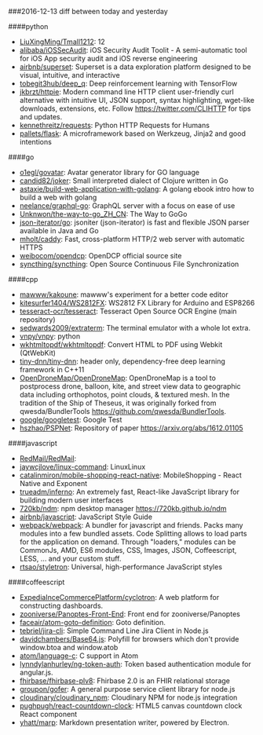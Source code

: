 ###2016-12-13
diff between today and yesterday

####python
* [LiuXingMing/Tmall1212](https://github.com/LiuXingMing/Tmall1212): 12
* [alibaba/iOSSecAudit](https://github.com/alibaba/iOSSecAudit): iOS Security Audit Toolit - A semi-automatic tool for iOS App security audit and iOS reverse engineering
* [airbnb/superset](https://github.com/airbnb/superset): Superset is a data exploration platform designed to be visual, intuitive, and interactive
* [tobegit3hub/deep_q](https://github.com/tobegit3hub/deep_q): Deep reinforcement learning with TensorFlow
* [jkbrzt/httpie](https://github.com/jkbrzt/httpie): Modern command line HTTP client  user-friendly curl alternative with intuitive UI, JSON support, syntax highlighting, wget-like downloads, extensions, etc. Follow https://twitter.com/CLIHTTP for tips and updates.
* [kennethreitz/requests](https://github.com/kennethreitz/requests): Python HTTP Requests for Humans
* [pallets/flask](https://github.com/pallets/flask): A microframework based on Werkzeug, Jinja2 and good intentions

####go
* [o1egl/govatar](https://github.com/o1egl/govatar): Avatar generator library for GO language
* [candid82/joker](https://github.com/candid82/joker): Small interpreted dialect of Clojure written in Go
* [astaxie/build-web-application-with-golang](https://github.com/astaxie/build-web-application-with-golang): A golang ebook intro how to build a web with golang
* [neelance/graphql-go](https://github.com/neelance/graphql-go): GraphQL server with a focus on ease of use
* [Unknwon/the-way-to-go_ZH_CN](https://github.com/Unknwon/the-way-to-go_ZH_CN): The Way to GoGo
* [json-iterator/go](https://github.com/json-iterator/go): jsoniter (json-iterator) is fast and flexible JSON parser available in Java and Go
* [mholt/caddy](https://github.com/mholt/caddy): Fast, cross-platform HTTP/2 web server with automatic HTTPS
* [weibocom/opendcp](https://github.com/weibocom/opendcp): OpenDCP official source site
* [syncthing/syncthing](https://github.com/syncthing/syncthing): Open Source Continuous File Synchronization

####cpp
* [mawww/kakoune](https://github.com/mawww/kakoune): mawww's experiment for a better code editor
* [kitesurfer1404/WS2812FX](https://github.com/kitesurfer1404/WS2812FX): WS2812 FX Library for Arduino and ESP8266
* [tesseract-ocr/tesseract](https://github.com/tesseract-ocr/tesseract): Tesseract Open Source OCR Engine (main repository)
* [sedwards2009/extraterm](https://github.com/sedwards2009/extraterm): The terminal emulator with a whole lot extra.
* [vnpy/vnpy](https://github.com/vnpy/vnpy): python
* [wkhtmltopdf/wkhtmltopdf](https://github.com/wkhtmltopdf/wkhtmltopdf): Convert HTML to PDF using Webkit (QtWebKit)
* [tiny-dnn/tiny-dnn](https://github.com/tiny-dnn/tiny-dnn): header only, dependency-free deep learning framework in C++11
* [OpenDroneMap/OpenDroneMap](https://github.com/OpenDroneMap/OpenDroneMap): OpenDroneMap is a tool to postprocess drone, balloon, kite, and street view data to geographic data including orthophotos, point clouds, & textured mesh. In the tradition of the Ship of Theseus, it was originally forked from qwesda/BundlerTools https://github.com/qwesda/BundlerTools.
* [google/googletest](https://github.com/google/googletest): Google Test
* [hszhao/PSPNet](https://github.com/hszhao/PSPNet): Repository of paper https://arxiv.org/abs/1612.01105

####javascript
* [RedMail/RedMail](https://github.com/RedMail/RedMail):   
* [jaywcjlove/linux-command](https://github.com/jaywcjlove/linux-command): LinuxLinux
* [catalinmiron/mobile-shopping-react-native](https://github.com/catalinmiron/mobile-shopping-react-native): MobileShopping - React Native and Exponent
* [trueadm/inferno](https://github.com/trueadm/inferno): An extremely fast, React-like JavaScript library for building modern user interfaces
* [720kb/ndm](https://github.com/720kb/ndm): npm desktop manager https://720kb.github.io/ndm
* [airbnb/javascript](https://github.com/airbnb/javascript): JavaScript Style Guide
* [webpack/webpack](https://github.com/webpack/webpack): A bundler for javascript and friends. Packs many modules into a few bundled assets. Code Splitting allows to load parts for the application on demand. Through "loaders," modules can be CommonJs, AMD, ES6 modules, CSS, Images, JSON, Coffeescript, LESS, ... and your custom stuff.
* [rtsao/styletron](https://github.com/rtsao/styletron):  Universal, high-performance JavaScript styles

####coffeescript
* [ExpediaInceCommercePlatform/cyclotron](https://github.com/ExpediaInceCommercePlatform/cyclotron): A web platform for constructing dashboards.
* [zooniverse/Panoptes-Front-End](https://github.com/zooniverse/Panoptes-Front-End): Front end for zooniverse/Panoptes
* [faceair/atom-goto-definition](https://github.com/faceair/atom-goto-definition): Goto definition.
* [tebriel/jira-cli](https://github.com/tebriel/jira-cli): Simple Command Line Jira Client in Node.js
* [davidchambers/Base64.js](https://github.com/davidchambers/Base64.js): Polyfill for browsers which don't provide window.btoa and window.atob
* [atom/language-c](https://github.com/atom/language-c): C support in Atom
* [lynndylanhurley/ng-token-auth](https://github.com/lynndylanhurley/ng-token-auth): Token based authentication module for angular.js.
* [fhirbase/fhirbase-plv8](https://github.com/fhirbase/fhirbase-plv8): Fhirbase 2.0 is an FHIR relational storage
* [groupon/gofer](https://github.com/groupon/gofer): A general purpose service client library for node.js
* [cloudinary/cloudinary_npm](https://github.com/cloudinary/cloudinary_npm): Cloudinary NPM for node.js integration
* [pughpugh/react-countdown-clock](https://github.com/pughpugh/react-countdown-clock): HTML5 canvas countdown clock React component
* [yhatt/marp](https://github.com/yhatt/marp): Markdown presentation writer, powered by Electron.
